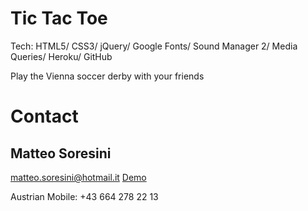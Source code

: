 <h1>Tic Tac Toe</h1>
<p>Tech: HTML5/ CSS3/ jQuery/ Google Fonts/ Sound Manager 2/ Media Queries/ Heroku/ GitHub</p>
<p>Play the Vienna soccer derby with your friends</p>



<h1>Contact</h1>
<h2>Matteo Soresini</h2>
<a href="mailto:matteo.soresini@hotmail.it">matteo.soresini@hotmail.it</a>
<a href="http://tictactoevienna.herokuapp.com/">Demo</a>
<p>Austrian Mobile: +43 664 278 22 13</p>